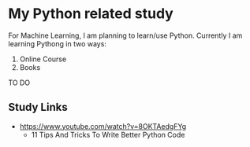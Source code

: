 # My Python related study

For Machine Learning, I am planning to learn/use Python.
Currently I am learning Pythong in two ways:

1) Online Course
2) Books

TO DO

## Study Links

- <https://www.youtube.com/watch?v=8OKTAedgFYg>
  - 11 Tips And Tricks To Write Better Python Code

